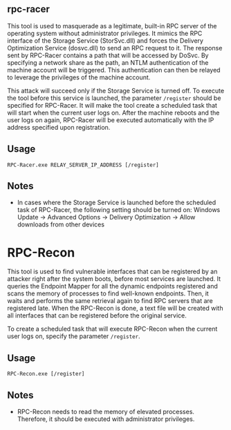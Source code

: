 ## rpc-racer

This tool is used to masquerade as a legitimate, built-in RPC server of the operating system without administrator privileges.
It mimics the RPC interface of the Storage Service (StorSvc.dll) and forces the Delivery Optimization Service (dosvc.dll) to send an RPC request to it. The response sent by RPC-Racer contains a path that will be accessed by DoSvc. By specifying a network share as the path, an NTLM authentication of the machine account will be triggered. This authentication can then be relayed to leverage the privileges of the machine account.

This attack will succeed only if the Storage Service is turned off. To execute the tool before this service is launched, the parameter `/register` should be specified for RPC-Racer. It will make the tool create a scheduled task that will start when the current user logs on. After the machine reboots and the user logs on again, RPC-Racer will be executed automatically with the IP address specified upon registration.


## Usage
```
RPC-Racer.exe RELAY_SERVER_IP_ADDRESS [/register]
```

## Notes
- In cases where the Storage Service is launched before the scheduled task of RPC-Racer, the following setting should be turned on: Windows Update -> Advanced Options -> Delivery Optimization -> Allow downloads from other devices

# RPC-Recon
This tool is used to find vulnerable interfaces that can be registered by an attacker right after the system boots, before most services are launched. It queries the Endpoint Mapper for all the dynamic endpoints registered and scans the memory of processes to find well-known endpoints. Then, it waits and performs the same retrieval again to find RPC servers that are registered late. When the RPC-Recon is done, a text file will be created with all interfaces that can be registered before the original service.

To create a scheduled task that will execute RPC-Recon when the current user logs on, specify the parameter `/register`.

## Usage
```
RPC-Recon.exe [/register]
```

## Notes
- RPC-Recon needs to read the memory of elevated processes. Therefore, it should be executed with administrator privileges.